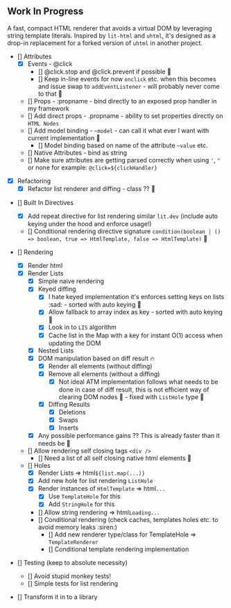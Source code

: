## Work In Progress

A fast, compact HTML renderer that avoids a virtual DOM by leveraging string template literals. Inspired by `lit-html` and `uhtml`, it's designed as a drop-in replacement for a forked version of `uhtml` in another project.

- [] Attributes
    - [x] Events - @click
        - [] @click.stop and @click.prevent if possible :thinking:
        - [] Keep in-line events for now `onclick` etc. when this becomes and issue swap to `addEventListener` - will probably never come to that :thinking:
    - [] Props - :propname - bind directly to an exposed prop handler in my framework
    - [] Add direct props - .propname - ability to set properties directly on `HTML Nodes`
    - [] Add model binding - `~model` - can call it what ever I want with current implementation :tada:
        - [] Model binding based on name of the attribute `~value` etc.
    - [] Native Attributes - bind as string
    - [] Make sure attributes are getting parsed correctly when using `'`, `"` or none for example: `@click=${clickHandler}`

- [x] Refactoring
    - [x] Refactor list renderer and diffing - class ?? :thinking:

- [] Built In Directives
    - [x] Add repeat directive for list rendering similar `lit.dev` (include auto keying under the hood and enforce usage!)
    - [] Conditional rendering directive signature `condition(boolean | () => boolean, true => HtmlTemplate, false => HtmlTemplate)` :thinking: 

- [] Rendering
    - [x] Render html
    - [x] Render Lists
        - [x] Simple naive rendering
        - [x] Keyed diffing
            - [x] I hate keyed implementation it's enforces setting keys on lists :sad: - sorted with auto keying :tada:
            - [x] Allow fallback to array index as key - sorted with auto keying :tada:
            - [x] Look in to `LIS` algorithm
            - [x] Cache list in the Map with a key for instant O(1) access when updating the DOM
        - [x] Nested Lists
        - [x] DOM manipulation based on diff result :fire:
            - [x] Render all elements (without diffing)
            - [x] Remove all elements (without a diffing)
                - [x] Not ideal ATM implementation follows what needs to be done in case of diff result, this is not efficient way of clearing DOM nodes :thinking: - fixed with `ListHole` type :tada:
            - [x] Diffing Results
                - [x] Deletions
                - [x] Swaps
                - [x] Inserts
        - [x] Any possible performance gains ?? This is already faster than it needs be :thinking:

    - [] Allow rendering self closing tags `<div />`
        - [] Need a list of all self closing native html elements :thinking:
    - [] Holes
        - [x] Render Lists => html`${list.map(...)}`
        - [x] Add new hole for list rendering `ListHole`
        - [x] Render instances of `HtmlTemplate` => html`...`
            - [x] Use `TemplateHole` for this
            - [x] Add `StringHole` for this
        - [] Allow string rendering => html`Loading...`
        - [] Conditional rendering (check caches, templates holes etc. to avoid memory leaks :siren:)
            - [] Add new renderer type/class for TemplateHole => `TemplateRenderer`
            - [] Conditional template rendering implementation 

- [] Testing (keep to absolute necessity)
    - [] Avoid stupid monkey tests!
    - [] Simple tests for list rendering

- [] Transform it in to a library
